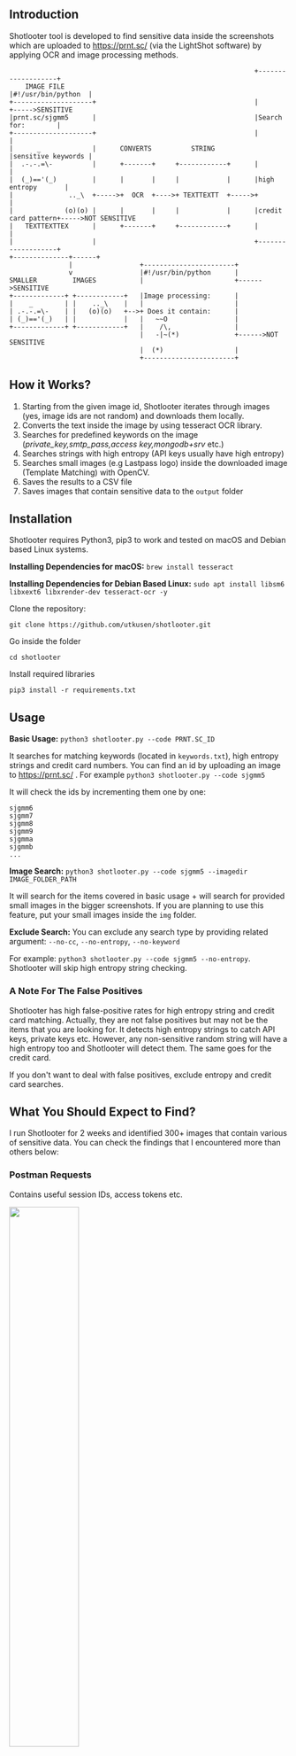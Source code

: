 ## Introduction

Shotlooter tool is developed to find sensitive data inside the screenshots which are uploaded to https://prnt.sc/ (via the LightShot software) by applying OCR and image processing methods.

```
                                                              +-------------------+
    IMAGE FILE                                                |#!/usr/bin/python  |
+--------------------+                                        |                   +----->SENSITIVE
|prnt.sc/sjgmm5      |                                        |Search for:        |
+--------------------+                                        |                   |
|      _             |      CONVERTS          STRING          |sensitive keywords |
|  .-.-.=\-          |      +-------+     +------------+      |                   |
|  (_)=='(_)         |      |       |     |            |      |high entropy       |
|              .._\  +----->+  OCR  +---->+ TEXTTEXTT  +----->+                   |
|             (o)(o) |      |       |     |            |      |credit card pattern+----->NOT SENSITIVE
|   TEXTTEXTTEX      |      +-------+     +------------+      |                   |
|                    |                                        +-------------------+
+--------------+------+
               |                 +-----------------------+
               v                 |#!/usr/bin/python      |
SMALLER         IMAGES           |                       +------>SENSITIVE
+-------------+ +------------+   |Image processing:      |
|    _        | |    .._\    |   |                       |
| .-.-.=\-    | |   (o)(o)   +-->+ Does it contain:      |
| (_)=='(_)   | |            |   |   ~~O                 |
+-------------+ +------------+   |    /\,                |
                                 |   -|~(*)              +------>NOT SENSITIVE
                                 |  (*)                  |
                                 +-----------------------+

```

## How it Works?

1) Starting from the given image id, Shotlooter iterates through images (yes, image ids are not random) and downloads them locally.
2) Converts the text inside the image by using tesseract OCR library.
3) Searches for predefined keywords on the image (*private_key,smtp_pass,access key,mongodb+srv* etc.)
4) Searches strings with high entropy (API keys usually have high entropy)
5) Searches small images (e.g Lastpass logo) inside the downloaded image (Template Matching) with OpenCV.
6) Saves the results to a CSV file
7) Saves images that contain sensitive data to the `output` folder

## Installation

Shotlooter requires Python3, pip3 to work and tested on macOS and Debian based Linux systems. 

**Installing Dependencies for macOS:** `brew install tesseract`

**Installing Dependencies for Debian Based Linux:** `sudo apt install libsm6 libxext6 libxrender-dev tesseract-ocr -y`

Clone the repository:

`git clone https://github.com/utkusen/shotlooter.git`

Go inside the folder

`cd shotlooter`

Install required libraries

`pip3 install -r requirements.txt`

## Usage

**Basic Usage:** `python3 shotlooter.py --code PRNT.SC_ID` 

It searches for matching keywords (located in `keywords.txt`), high entropy strings and credit card numbers. You can find an id by uploading an image to https://prnt.sc/ . For example `python3 shotlooter.py --code sjgmm5` 

It will check the ids by incrementing them one by one:

```
sjgmm6
sjgmm7
sjgmm8
sjgmm9
sjgmma
sjgmmb
...
```

**Image Search:** `python3 shotlooter.py --code sjgmm5 --imagedir IMAGE_FOLDER_PATH` 

It will search for the items covered in basic usage + will search for provided small images in the bigger screenshots. If you are planning to use this feature, put your small images inside the `img` folder.

**Exclude Search:** You can exclude any search type by providing related argument: `--no-cc`, `--no-entropy`, `--no-keyword` 

For example: `python3 shotlooter.py --code sjgmm5 --no-entropy`. Shotlooter will skip high entropy string checking.

### A Note For The False Positives

Shotlooter has high false-positive rates for high entropy string and credit card matching. Actually, they are not false positives but may not be the items that you are looking for. It detects high entropy strings to catch API keys, private keys etc. However, any non-sensitive random string will have a high entropy too and Shotlooter will detect them. The same goes for the credit card. 

If you don't want to deal with false positives, exclude entropy and credit card searches.

## What You Should Expect to Find?

I run Shotlooter for 2 weeks and identified 300+ images that contain various of sensitive data. You can check the findings that I encountered more than others below:

### Postman Requests

Contains useful session IDs, access tokens etc.

<img src="examples/postman.png" width="50%">

### Cloud API Keys (Google, AWS)

Screenshots are taken from the cloud's console or from a desktop client

<img src="examples/google.png" width="50%">

<img src="examples/aws.png" width="50%">

### Session ID on the URL

We all know that it's not good to pass the session ID with a GET request for different reasons. This is one of them.

<img src="examples/url.png" width="50%">

### Credentials on Excel Sheets

Some people love to use the Excel as a password manager.

<img src="examples/excel.png" width="50%">

### Bitcoin Private Keys (This is Terrible)

Bitcoin wallets allow you to export your private key so that you can import it into somewhere else. But if you publish the screenshot of your private key, your whole wallet can be compromised.

<img src="examples/btc1.png" width="50%">

<img src="examples/btc2.png" width="50%">
